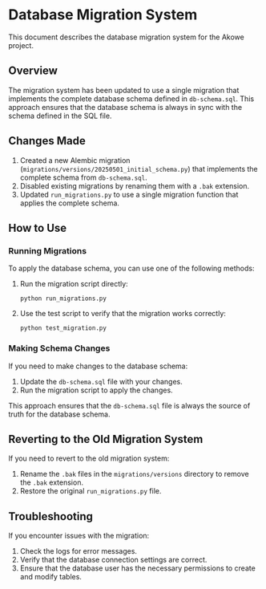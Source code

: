 # Database Migration System

This document describes the database migration system for the Akowe project.

## Overview

The migration system has been updated to use a single migration that implements the complete database schema defined in `db-schema.sql`. This approach ensures that the database schema is always in sync with the schema defined in the SQL file.

## Changes Made

1. Created a new Alembic migration (`migrations/versions/20250501_initial_schema.py`) that implements the complete schema from `db-schema.sql`.
2. Disabled existing migrations by renaming them with a `.bak` extension.
3. Updated `run_migrations.py` to use a single migration function that applies the complete schema.

## How to Use

### Running Migrations

To apply the database schema, you can use one of the following methods:

1. Run the migration script directly:
   ```
   python run_migrations.py
   ```

2. Use the test script to verify that the migration works correctly:
   ```
   python test_migration.py
   ```

### Making Schema Changes

If you need to make changes to the database schema:

1. Update the `db-schema.sql` file with your changes.
2. Run the migration script to apply the changes.

This approach ensures that the `db-schema.sql` file is always the source of truth for the database schema.

## Reverting to the Old Migration System

If you need to revert to the old migration system:

1. Rename the `.bak` files in the `migrations/versions` directory to remove the `.bak` extension.
2. Restore the original `run_migrations.py` file.

## Troubleshooting

If you encounter issues with the migration:

1. Check the logs for error messages.
2. Verify that the database connection settings are correct.
3. Ensure that the database user has the necessary permissions to create and modify tables.